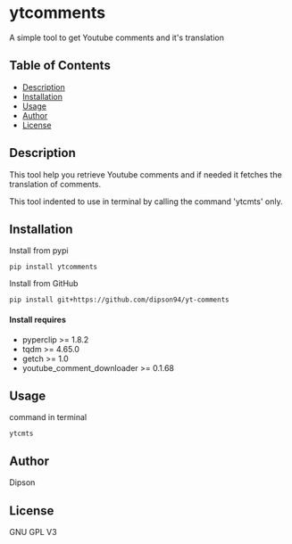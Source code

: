 # ytcomments
A simple tool to get Youtube comments and it's translation
## Table of Contents

- [Description](#description)
- [Installation](#installation)
- [Usage](#usage)
- [Author](#author)
- [License](#license)
  
## Description
This tool help you retrieve Youtube comments and if needed it fetches the translation of comments.

This tool indented to use in terminal by calling the command 'ytcmts' only.

## Installation

Install from pypi

```
pip install ytcomments
```

Install from GitHub

```
pip install git+https://github.com/dipson94/yt-comments
```

#### Install requires

* pyperclip >= 1.8.2
* tqdm >= 4.65.0
* getch >= 1.0
* youtube_comment_downloader >= 0.1.68

## Usage

command in terminal
```
ytcmts
```

## Author

Dipson

## License

GNU GPL V3
